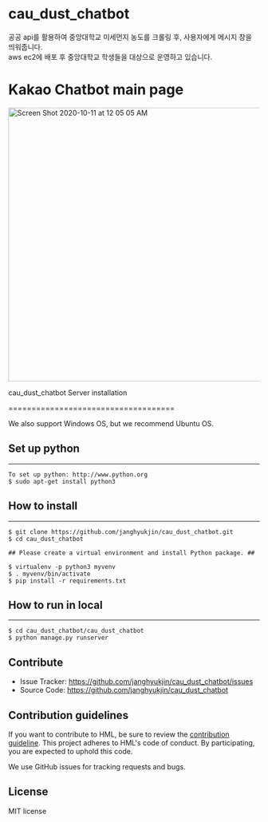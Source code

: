 # cau_dust_chatbot


공공 api를 활용하여 중앙대학교 미세먼지 농도를 크롤링 후, 사용자에게 메시지 창을 띄워줍니다. <br>
aws ec2에 배포 후 중앙대학교 학생들을 대상으로 운영하고 있습니다.

# Kakao Chatbot main page
<img width="549" alt="Screen Shot 2020-10-11 at 12 05 05 AM" src="https://user-images.githubusercontent.com/38303729/95658465-91badb80-0b55-11eb-8ea2-5ade58af6f83.png">

cau_dust_chatbot Server installation

====================================

We also support Windows OS, but we recommend Ubuntu OS.

Set up python
----------------------------------
********************************

    To set up python: http://www.python.org
    $ sudo apt-get install python3


How to install
--------------------------------
**************************

    $ git clone https://github.com/janghyukjin/cau_dust_chatbot.git
    $ cd cau_dust_chatbot
        
    ## Please create a virtual environment and install Python package. ##
    
    $ virtualenv -p python3 myvenv
    $ . myvenv/bin/activate
    $ pip install -r requirements.txt
    
How to run in local
--------------------------------
***************************

    $ cd cau_dust_chatbot/cau_dust_chatbot
    $ python manage.py runserver
    
Contribute
----------------
* Issue Tracker: https://github.com/janghyukjin/cau_dust_chatbot/issues
* Source Code: https://github.com/janghyukjin/cau_dust_chatbot

Contribution guidelines
-----------------------
If you want to contribute to HML, be sure to review the [contribution guideline](https://github.com/janghyukjin/cau_dust_chatbot). This project adheres to HML's code of conduct. By participating, you are expected to uphold this code.

We use GitHub issues for tracking requests and bugs.

License
------------------------
MIT license
